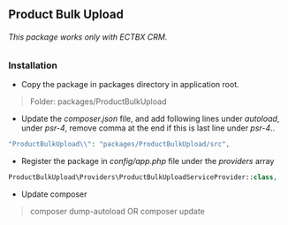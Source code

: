 
## Product Bulk Upload
###### This package works only with ECTBX CRM.
### Installation

- Copy the package in packages directory in application root.
> Folder: packages/ProductBulkUpload

- Update the *composer.json* file, and add following lines under *autoload*, under *psr-4*, remove comma at the end if this is last line under *psr-4*..
```php
"ProductBulkUpload\\": "packages/ProductBulkUpload/src",
```

- Register the package in *config/app.php* file under the *providers* array
```php
ProductBulkUpload\Providers\ProductBulkUploadServiceProvider::class,
```

- Update composer
> composer dump-autoload  OR composer update
